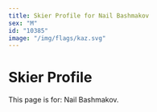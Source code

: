 ```yaml
---
title: Skier Profile for Nail Bashmakov
sex: "M"
id: "10385"
image: "/img/flags/kaz.svg" 
---
```


# Skier Profile

This page is for: Nail Bashmakov.
    